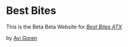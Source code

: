 # Best Bites

This is the Beta Beta Website for 
[*Best Bites ATX*](http://bestbitesatx.com)

by [Avi Goren](http://naomiandavisgreatadventure.com)
